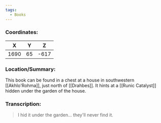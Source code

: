 ```yaml
---
tags:
  - Books
---
```


### Coordinates:
| **X** | **Y**| **Z** |
|:-----:|:----:|:-----:|
|1690  |65   |-617  |

### Location/Summary:
This book can be found in a chest at a house in southwestern [[Akhlo'Rohma]], just north of [[Drahbes]]. It hints at a [[Runic Catalyst]] hidden under the garden of the house.

### Transcription:
> I hid it under the garden... they'll never find it.
